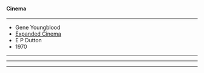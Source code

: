 #### Cinema
-------------------------
- Gene Youngblood
- [Expanded Cinema](https://file.io/DOtzCj9jo5Qo)
- E P Dutton
- 1970
-------------------------
-------------------------
-------------------------
